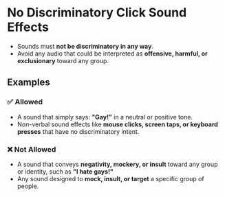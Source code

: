 # No Discriminatory Click Sound Effects  

* Sounds must **not be discriminatory in any way**.  
* Avoid any audio that could be interpreted as **offensive, harmful, or exclusionary** toward any group.  

## Examples  

### ✅ Allowed  
* A sound that simply says: **"Gay!"** in a neutral or positive tone.  
* Non-verbal sound effects like **mouse clicks, screen taps, or keyboard presses** that have no discriminatory intent.  

### ❌ Not Allowed  
* A sound that conveys **negativity, mockery, or insult** toward any group or identity, such as **"I hate gays!"**
* Any sound designed to **mock, insult, or target** a specific group of people.  
